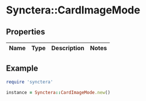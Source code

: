 # Synctera::CardImageMode

## Properties

| Name | Type | Description | Notes |
| ---- | ---- | ----------- | ----- |

## Example

```ruby
require 'synctera'

instance = Synctera::CardImageMode.new()
```

